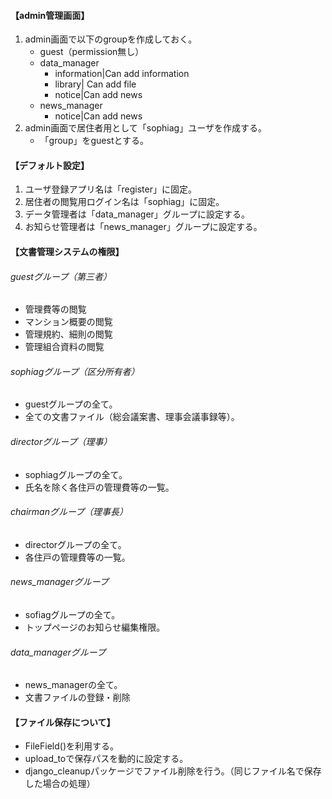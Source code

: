 #### 【admin管理画面】

1. admin画面で以下のgroupを作成しておく。
    - guest（permission無し）  
    - data_manager  
        - information|Can add information  
        - library| Can add file  
        - notice|Can add news  
    - news_manager  
        - notice|Can add news  
1. admin画面で居住者用として「sophiag」ユーザを作成する。  
    - 「group」をguestとする。  

#### 【デフォルト設定】

1. ユーザ登録アプリ名は「register」に固定。  
1. 居住者の閲覧用ログイン名は「sophiag」に固定。  
1. データ管理者は「data_manager」グループに設定する。  
1. お知らせ管理者は「news_manager」グループに設定する。


#### 【文書管理システムの権限】

###### guestグループ（第三者）
- 管理費等の閲覧
- マンション概要の閲覧
- 管理規約、細則の閲覧
- 管理組合資料の閲覧

###### sophiagグループ（区分所有者）
- guestグループの全て。
- 全ての文書ファイル（総会議案書、理事会議事録等）。

###### directorグループ（理事）
- sophiagグループの全て。
- 氏名を除く各住戸の管理費等の一覧。

###### chairmanグループ（理事長）
- directorグループの全て。
- 各住戸の管理費等の一覧。

###### news_managerグループ
- sofiagグループの全て。
- トップページのお知らせ編集権限。

###### data_managerグループ
- news_managerの全て。
- 文書ファイルの登録・削除

#### 【ファイル保存について】
- FileField()を利用する。
- upload_toで保存パスを動的に設定する。
- django_cleanupパッケージでファイル削除を行う。（同じファイル名で保存した場合の処理）